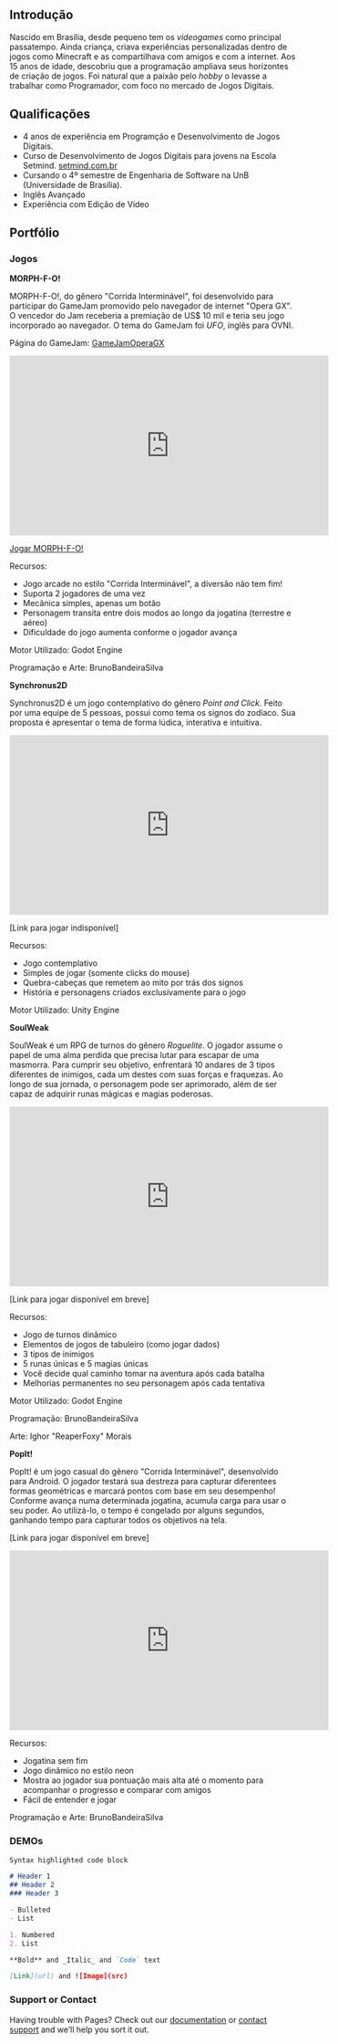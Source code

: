 ## Introdução
Nascido em Brasília, desde pequeno tem os _videogames_ como principal passatempo. Ainda criança, criava experiências personalizadas dentro de jogos como Minecraft e as compartilhava com amigos e com a internet. Aos 15 anos de idade, descobriu que a programação ampliava seus horizontes de criação de jogos. Foi natural que a paixão pelo _hobby_ o levasse a trabalhar como Programador, com foco no mercado de Jogos Digitais.

## Qualificações
 - 4 anos de experiência em Programção e Desenvolvimento de Jogos Digitais.
 - Curso de Desenvolvimento de Jogos Digitais para jovens na Escola Setmind.
 <a href="https://setmind.com.br"> setmind.com.br </a>
 - Cursando o 4º semestre de Engenharia de Software na UnB (Universidade de Brasília).
- Inglês Avançado
- Experiência com Edição de Vídeo

## Portfólio

### Jogos

**MORPH-F-O!**

MORPH-F-O!, do gênero "Corrida Interminável", foi desenvolvido para participar do GameJam promovido pelo navegador de internet "Opera GX". O vencedor do Jam receberia a premiação de US$ 10 mil e teria seu jogo incorporado ao navegador. O tema do GameJam foi _UFO_, inglês para OVNI.

Página do GameJam: <a href="https://gamejolt.com/c/gamemaker/ogxgj"> GameJamOperaGX </a>

<iframe width="560" height="315" src="https://www.youtube.com/embed/xqsm3-qywm8" title="YouTube video player" frameborder="0" allow="accelerometer; autoplay; clipboard-write; encrypted-media; gyroscope; picture-in-picture" allowfullscreen></iframe>

<a href="https://gamejolt.com/games/morph-f-o/639358"> Jogar MORPH-F-O! </a>

Recursos:
 - Jogo arcade no estilo "Corrida Interminável", a diversão não tem fim!
 - Suporta 2 jogadores de uma vez
 - Mecânica simples, apenas um botão
 - Personagem transita entre dois modos ao longo da jogatina (terrestre e aéreo)
 - Dificuldade do jogo aumenta conforme o jogador avança

Motor Utilizado: Godot Engine

Programação e Arte: BrunoBandeiraSilva

**Synchronus2D**

Synchronus2D é um jogo contemplativo do gênero _Point and Click_. Feito por uma equipe de 5 pessoas, possui como tema os signos do zodíaco. Sua proposta é apresentar o tema de forma lúdica, interativa e intuitiva.

<iframe width="560" height="315" src="https://www.youtube.com/embed/DUhHVSj-fLE" title="YouTube video player" frameborder="0" allow="accelerometer; autoplay; clipboard-write; encrypted-media; gyroscope; picture-in-picture" allowfullscreen></iframe>

[Link para jogar indisponível]

Recursos:
 - Jogo contemplativo
 - Simples de jogar (somente clicks do mouse)
 - Quebra-cabeças que remetem ao mito por trás dos signos
 - História e personagens criados exclusivamente para o jogo

Motor Utilizado: Unity Engine

**SoulWeak**

SoulWeak é um RPG de turnos do gênero _Roguelite_. O jogador assume o papel de uma alma perdida que precisa lutar para escapar de uma masmorra. Para cumprir seu objetivo, enfrentará 10 andares de 3 tipos diferentes de inimigos, cada um destes com suas forças e fraquezas. Ao longo de sua jornada, o personagem pode ser aprimorado, além de ser capaz de adquirir runas mágicas e magias poderosas.

<iframe width="560" height="315" src="https://www.youtube.com/embed/ZThVven3SFE" title="YouTube video player" frameborder="0" allow="accelerometer; autoplay; clipboard-write; encrypted-media; gyroscope; picture-in-picture" allowfullscreen></iframe>

[Link para jogar disponível em breve]

Recursos:
 - Jogo de turnos dinâmico
 - Elementos de jogos de tabuleiro (como jogar dados)
 - 3 tipos de inimigos
 - 5 runas únicas e 5 magias únicas
 - Você decide qual caminho tomar na aventura após cada batalha
 - Melhorias permanentes no seu personagem após cada tentativa

Motor Utilizado: Godot Engine

Programação: BrunoBandeiraSilva

Arte: Ighor "ReaperFoxy" Morais

**PopIt!**

PopIt! é um jogo casual do gênero "Corrida Interminável", desenvolvido para Android. O jogador testará sua destreza para capturar diferentees formas geométricas e marcará pontos com base em seu desempenho! Conforme avança numa determinada jogatina, acumula carga para usar o seu poder. Ao utilizá-lo, o tempo é congelado por alguns segundos, ganhando tempo para capturar todos os objetivos na tela.

[Link para jogar disponível em breve]

<iframe width="560" height="315" src="https://www.youtube.com/embed/0iV0bMaD5e4" title="YouTube video player" frameborder="0" allow="accelerometer; autoplay; clipboard-write; encrypted-media; gyroscope; picture-in-picture" allowfullscreen></iframe>

Recursos:
 - Jogatina sem fim
 - Jogo dinâmico no estilo neon
 - Mostra ao jogador sua pontuação mais alta até o momento para acompanhar o progresso e comparar com amigos
 - Fácil de entender e jogar

Programação e Arte: BrunoBandeiraSilva



### DEMOs

```markdown
Syntax highlighted code block

# Header 1
## Header 2
### Header 3

- Bulleted
- List

1. Numbered
2. List

**Bold** and _Italic_ and `Code` text

[Link](url) and ![Image](src)
```

### Support or Contact

Having trouble with Pages? Check out our [documentation](https://docs.github.com/categories/github-pages-basics/) or [contact support](https://support.github.com/contact) and we’ll help you sort it out.
